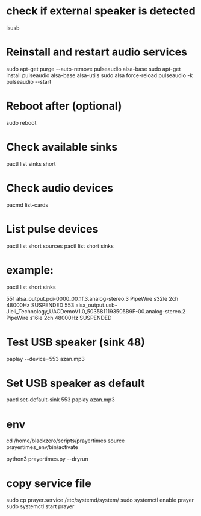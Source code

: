 # check if external speaker is detected
lsusb

# Reinstall and restart audio services
sudo apt-get purge --auto-remove pulseaudio alsa-base
sudo apt-get install pulseaudio alsa-base alsa-utils
sudo alsa force-reload
pulseaudio -k
pulseaudio --start

# Reboot after (optional)
sudo reboot

# Check available sinks
pactl list sinks short

# Check audio devices 
pacmd list-cards

# List pulse devices
pactl list short sources
pactl list short sinks


# example:
pactl list short sinks

551     alsa_output.pci-0000_00_1f.3.analog-stereo.3    PipeWire        s32le 2ch 48000Hz       SUSPENDED
553     alsa_output.usb-Jieli_Technology_UACDemoV1.0_5035811193505B9F-00.analog-stereo.2        PipeWire        s16le 2ch 48000Hz       SUSPENDED


# Test USB speaker (sink 48)
paplay --device=553 azan.mp3

# Set USB speaker as default
pactl set-default-sink 553
paplay azan.mp3


# env
cd /home/blackzero/scripts/prayertimes
source prayertimes_env/bin/activate

python3 prayertimes.py --dryrun


# copy service file
sudo cp prayer.service /etc/systemd/system/
sudo systemctl enable prayer
sudo systemctl start prayer
